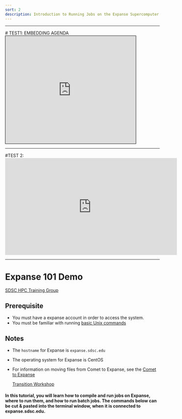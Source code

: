 ```yaml
---
sort: 2
description: Introduction to Running Jobs on the Expanse Supercomputer
---
```


<hr>
# TEST1:  EMBEDDING AGENDA

<iframe width="425" height="350" frameborder="0" scrolling="no" marginheight="0" marginwidth="0" 
        src="https://github.com/sdsc-hpc-training-dev/demo-tutorial/blob/main/demo_agenda" style="border: 1px solid black">
</iframe>

<hr>
#TEST 2:
<iframe width="560" height="315" src="https://www.youtube.com/embed/Onv9nhPIBp0" frameborder="0" allowfullscreen> </iframe>
<HR>
        
# Expanse 101 Demo
[SDSC HPC Training Group](https://www.sdsc.edu/education_and_training/training_hpc.html)

## Prerequisite

* You must have a expanse account in order to access the system.
* You must be familiar with running [basic Unix commands](https://github.com/sdsc-hpc-training/basic_skills)

## Notes

* The `hostname` for Expanse is `expanse.sdsc.edu`
* The operating system for Expanse is CentOS
* For information on moving files from Comet to Expanse, see the [Comet to Expanse](https://education.sdsc.edu/training/interactive/202010_comet_to_expanse/index.html)

  [Transition Workshop](https://education.sdsc.edu/training/interactive/202010_comet_to_expanse/index.html)

#### In this tutorial, you will learn how to compile and run jobs on Expanse, where to run them, and how to run batch jobs. The commands below can be cut & pasted into the terminal window, when it is connected to expanse.sdsc.edu.

